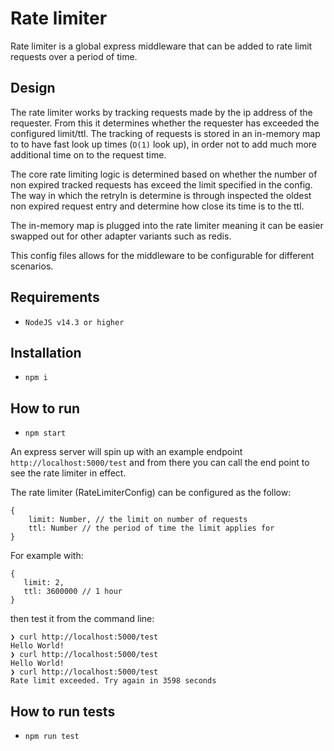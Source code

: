 # Rate limiter

Rate limiter is a global express middleware that can be added to rate limit requests
over a period of time.

## Design

The rate limiter works by tracking requests made by the ip address of the requester. From this it determines whether the requester has exceeded the configured limit/ttl. The tracking of requests is stored in an in-memory map to to have fast look up times (`O(1)` look up), in order not to add much more additional time on to the request time.

The core rate limiting logic is determined based on whether the number of non expired tracked requests has exceed the limit specified in the config. The way in which the retryIn is determine is through inspected the oldest non expired request entry and determine how close its time is to the ttl.

The in-memory map is plugged into the rate limiter meaning it can be easier swapped out for other adapter variants such as redis.

This config files allows for the middleware to be configurable for different scenarios.

## Requirements

- `NodeJS v14.3 or higher`

## Installation

- `npm i`

## How to run

- `npm start`

An express server will spin up with an example endpoint `http://localhost:5000/test` and from there you can call the end point to see the rate limiter in effect.

The rate limiter (RateLimiterConfig) can be configured as the follow:

```
{
    limit: Number, // the limit on number of requests
    ttl: Number // the period of time the limit applies for
}
```

For example with:

```
{
   limit: 2,
   ttl: 3600000 // 1 hour
}
```

then test it from the command line:

```
❯ curl http://localhost:5000/test
Hello World!                                                                          ❯ curl http://localhost:5000/test
Hello World!                                                                          ❯ curl http://localhost:5000/test
Rate limit exceeded. Try again in 3598 seconds
```

## How to run tests

- `npm run test`
